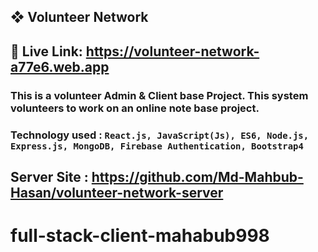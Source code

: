 ## ❖ Volunteer Network
## 🔗 Live Link: https://volunteer-network-a77e6.web.app
### This is a volunteer Admin & Client base Project. This system volunteers to work on an online note base project.

### Technology used : `React.js, JavaScript(Js), ES6, Node.js, Express.js, MongoDB, Firebase Authentication, Bootstrap4`

## Server Site : https://github.com/Md-Mahbub-Hasan/volunteer-network-server
# full-stack-client-mahabub998
